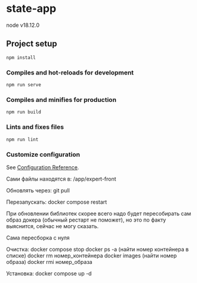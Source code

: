 # state-app

node v18.12.0

## Project setup
```
npm install
```

### Compiles and hot-reloads for development
```
npm run serve
```

### Compiles and minifies for production
```
npm run build
```

### Lints and fixes files
```
npm run lint
```

### Customize configuration
See [Configuration Reference](https://cli.vuejs.org/config/).




Сами файлы находятся в:
/app/expert-front

Обновлять через:
git pull

Перезапускать:
docker compose restart

При обновлении библиотек скорее всего надо будет пересобирать сам образ докера (обычный рестарт не поможет), но это по факту выяснится, сейчас не могу сказать.

Сама пересборка с нуля

Очистка:
docker compose stop
docker ps -a (найти номер контейнера в списке)
docker rm номер_контейнера
docker images (найти номер образа)
docker rmi номер_образа

Установка:
docker compose up -d